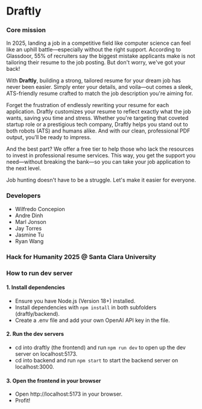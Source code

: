 # Draftly

### Core mission

In 2025, landing a job in a competitive field like computer science can feel like an uphill battle—especially without the right support. According to Glassdoor, 55% of recruiters say the biggest mistake applicants make is not tailoring their resume to the job posting. But don't worry, we've got your back!

With <b>Draftly</b>, building a strong, tailored resume for your dream job has never been easier. Simply enter your details, and voila—out comes a sleek, ATS-friendly resume crafted to match the job description you're aiming for.

Forget the frustration of endlessly rewriting your resume for each application. Draftly customizes your resume to reflect exactly what the job wants, saving you time and stress. Whether you're targeting that coveted startup role or a prestigious tech company, Draftly helps you stand out to both robots (ATS) and humans alike. And with our clean, professional PDF output, you'll be ready to impress.

And the best part? We offer a free tier to help those who lack the resources to invest in professional resume services. This way, you get the support you need—without breaking the bank—so you can take your job application to the next level.

Job hunting doesn't have to be a struggle. Let's make it easier for everyone.

### Developers

- Wilfredo Concepion
- Andre Dinh
- Marl Jonson
- Jay Torres
- Jasmine Tu
- Ryan Wang

### Hack for Humanity 2025 @ Santa Clara University


### How to run dev server

#### 1. Install dependencies

- Ensure you have Node.js (Version 18+) installed.
- Install dependencies with `npm install` in both subfolders (draftly/backend).
- Create a .env file and add your own OpenAI API key in the file.

#### 2. Run the dev servers
- cd into draftly (the frontend) and run `npm run dev` to open up the dev server on localhost:5173.
- cd into backend and run `npm start` to start the backend server on localhost:3000.

#### 3. Open the frontend in your browser
- Open http://localhost:5173 in your browser.
- Profit!